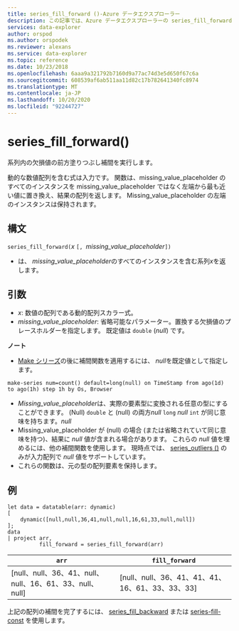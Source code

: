 ```yaml
---
title: series_fill_forward ()-Azure データエクスプローラー
description: この記事では、Azure データエクスプローラーの series_fill_forward () について説明します。
services: data-explorer
author: orspod
ms.author: orspodek
ms.reviewer: alexans
ms.service: data-explorer
ms.topic: reference
ms.date: 10/23/2018
ms.openlocfilehash: 6aaa9a321792b7160d9a77ac74d3e5d650f67c6a
ms.sourcegitcommit: 608539af6ab511aa11d82c17b782641340fc8974
ms.translationtype: MT
ms.contentlocale: ja-JP
ms.lasthandoff: 10/20/2020
ms.locfileid: "92244727"
---
```

# <a name="series_fill_forward"></a>series_fill_forward()

系列内の欠損値の前方塗りつぶし補間を実行します。

動的な数値配列を含む式は入力です。 関数は、missing_value_placeholder のすべてのインスタンスを missing_value_placeholder ではなく左端から最も近い値に置き換え、結果の配列を返します。 Missing_value_placeholder の左端のインスタンスは保持されます。

## <a name="syntax"></a>構文

`series_fill_forward(`*x* `[, `*missing_value_placeholder*`])`
* は、 *missing_value_placeholder*のすべてのインスタンスを含む系列*x*を返します。

## <a name="arguments"></a>引数

* *x*: 数値の配列である動的配列スカラー式。 
* *missing_value_placeholder*: 省略可能なパラメーター。置換する欠損値のプレースホルダーを指定します。 既定値は `double` (*null*) です。

**ノート**

* [Make シリーズ](make-seriesoperator.md)の後に補間関数を適用するには、 *null*を既定値として指定します。 

<!-- csl: https://help.kusto.windows.net:443/Samples -->
```kusto
make-series num=count() default=long(null) on TimeStamp from ago(1d) to ago(1h) step 1h by Os, Browser
```

* *Missing_value_placeholder*は、実際の要素型に変換される任意の型にすることができます。 (Null) `double` と (null) の両方*null* `long` *null* `int` が同じ意味を持ちます。*null*
* Missing_value_placeholder が (null) の場合 (または省略されていて同じ意味を持つ)、結果に *null* 値が含まれる場合があります。 これらの *null* 値を埋めるには、他の補間関数を使用します。 現時点では、 [series_outliers ()](series-outliersfunction.md) のみが入力配列で *null* 値をサポートしています。
* これらの関数は、元の型の配列要素を保持します。

## <a name="example"></a>例

<!-- csl: https://help.kusto.windows.net:443/Samples -->
```kusto
let data = datatable(arr: dynamic)
[
    dynamic([null,null,36,41,null,null,16,61,33,null,null])   
];
data 
| project arr, 
          fill_forward = series_fill_forward(arr)  

```

|`arr`|`fill_forward`|
|---|---|
|[null、null、36、41、null、null、16、61、33、null、null]|[null、null、36、41、41、41、16、61、33、33、33]|
   
上記の配列の補間を完了するには、 [series_fill_backward](series-fill-backwardfunction.md) または [series-fill-const](series-fill-constfunction.md) を使用します。
